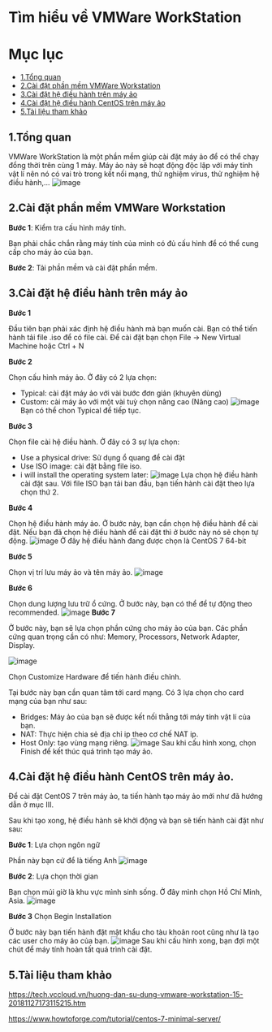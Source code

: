 Tìm hiểu về VMWare WorkStation
====
# Mục lục
- [1.Tổng quan](#1tổng-quan)
- [2.Cài đặt phần mềm VMWare Workstation](#2cài-đặt-phần-mềm-vmware-workstation)
- [3.Cài đặt hệ điều hành trên máy ảo](#3cài-đặt-hệ-điều-hành-trên-máy-ảo)
- [4.Cài đặt hệ điều hành CentOS trên máy ảo](#4cài-đặt-hệ-điều-hành-centos-trên-máy-ảo)
- [5.Tài liệu tham khảo](#5tài-liệu-tham-khảo)
## 1.Tổng quan
VMWare WorkStation là một phần mềm giúp cài đặt máy ảo để có thể chạy đồng thời trên cùng 1 máy.
Máy ảo này sẽ hoạt động độc lập với máy tính vật lí nên nó có vai trò trong kết nối mạng, thử nghiệm virus, thử nghiệm hệ điều hành,...
![image](images/vm01.png "img1")
## 2.Cài đặt phần mềm VMWare Workstation
**Bước 1**: Kiểm tra cấu hình máy tính.

 Bạn phải chắc chắn rằng máy tính của mình có đủ cấu hình để có thể cung cấp cho máy ảo của bạn.

**Bước 2**: Tải phần mềm và cài đặt phần mềm.
## 3.Cài đặt hệ điều hành trên máy ảo
**Bước 1**

Đầu tiên bạn phải xác định hệ điều hành mà bạn muốn cài. Bạn có thể tiến hành tải file .iso để có file cài.
Để cài đặt bạn chọn File -> New Virtual Machine hoặc Ctrl + N

**Bước 2**

Chọn cấu hình máy ảo. Ở đây có 2 lựa chọn:
* Typical: cài đặt máy ảo với vài bước đơn giản (khuyên dùng)
* Custom: cài máy ảo với một vài tuỳ chọn nâng cao (Nâng cao)
![image](images/vm02.png "img2")
Bạn có thể chon Typical để tiếp tục.

**Bước 3**

Chọn file cài hệ điều hành. Ở đây có 3 sự lựa chọn:
* Use a physical drive: Sử dụng ổ quang để cài đặt
* Use ISO image: cài đặt bằng file iso.
* i will install the operating system later: 
![image](images/vm03.png "img3")
Lựa chọn hệ điều hành cài đặt sau.
Với file ISO bạn tải ban đầu, bạn tiến hành cài đặt theo lựa chọn thứ 2.

**Bước 4**

Chọn hệ điều hành máy ảo. Ở bước này, bạn cần chọn hệ điều hành để cài đặt. Nếu bạn đã chọn hệ điều hành để cài đặt thì ở bước này nó sẽ chọn tự động.
![image](images/vm04.png "img4")
Ở đây hệ điều hành đang được chọn là CentOS 7 64-bit

**Bước 5**

Chọn vị trí lưu máy ảo và tên máy ảo.
![image](images/vm05.png "img5")

**Bước 6**

Chọn dung lượng lưu trữ ổ cứng. Ở bước này, bạn có thể để tự động theo recommended.
![image](images/vm06.png "img6")
**Bước 7**

Ở bước này, bạn sẽ lựa chọn phần cứng cho máy ảo của bạn. Các phần cứng quan trọng cần có như: Memory, Processors, Network Adapter, Display.

![image](images/vm07.png "img7")

Chọn Customize Hardware để tiến hành điều chỉnh.

Tại bước này bạn cần quan tâm tới card mạng. Có 3 lựa chọn cho card mạng của bạn như sau:
* Bridges: Máy ảo của bạn sẽ được kết nối thẳng tới máy tính vật lí của bạn.
* NAT: Thực hiện chia sẻ địa chỉ ip theo cơ chế NAT ip.
* Host Only: tạo vùng mạng riêng.
![image](images/vm08.png "img8")
Sau khi cấu hình xong, chọn Finish để kết thúc quá trình tạo máy ảo.

## 4.Cài đặt hệ điều hành CentOS trên máy ảo.
Để cài đặt CentOS 7 trên máy ảo, ta tiến hành tạo máy ảo mới như đã hướng dẫn ở mục III.

Sau khi tạo xong, hệ điều hành sẽ khởi động và bạn sẽ tiến hành cài đặt như sau:

**Bước 1**: Lựa chọn ngôn ngữ

Phần này bạn cứ để là tiếng Anh
![image](images/vm09.png "img9")

**Bước 2**: Lựa chọn thời gian

Bạn chọn múi giờ là khu vực mình sinh sống. Ở đây mình chọn Hồ Chí Minh, Asia.
![image](images/vm10.png "img10")

**Bước 3** Chọn Begin Installation
 
Ở bước này bạn tiến hành đặt mật khẩu cho tàu khoản root cũng như là tạo các user cho máy ảo của bạn. 
![image](images/vm11.png "img11")
Sau khi cấu hình xong, bạn đợi một chút để máy tính hoàn tất quá trình cài đặt.

## 5.Tài liệu tham khảo
https://tech.vccloud.vn/huong-dan-su-dung-vmware-workstation-15-20181127173115215.htm

https://www.howtoforge.com/tutorial/centos-7-minimal-server/



